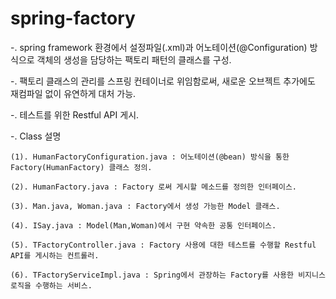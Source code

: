 # spring-factory

-. spring framework 환경에서 설정파일(.xml)과 어노테이션(@Configuration) 방식으로 객체의 생성을 담당하는 팩토리 패턴의 클래스를 구성.

-. 팩토리 클래스의 관리를 스프링 컨테이너로 위임함로써, 새로운 오브젝트 추가에도 재컴파일 없이 유연하게 대처 가능.

-. 테스트를 위한 Restful API 게시.

-. Class 설명

	(1). HumanFactoryConfiguration.java : 어노테이션(@bean) 방식을 통한 Factory(HumanFactory) 클래스 정의.
	
	(2). HumanFactory.java : Factory 로써 게시할 메소드를 정의한 인터페이스.
	
	(3). Man.java, Woman.java : Factory에서 생성 가능한 Model 클래스.
	
	(4). ISay.java : Model(Man,Woman)에서 구현 약속한 공통 인터페이스.
	
	(5). TFactoryController.java : Factory 사용에 대한 테스트를 수행할 Restful API를 게시하는 컨트롤러.
	
	(6). TFactoryServiceImpl.java : Spring에서 관장하는 Factory를 사용한 비지니스 로직을 수행하는 서비스.
